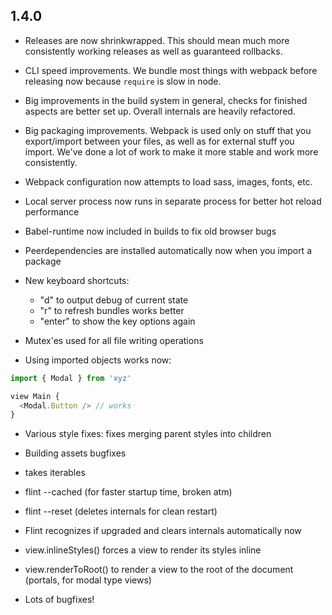 ## 1.4.0

- Releases are now shrinkwrapped. This should mean much more consistently working releases as well as
  guaranteed rollbacks.

- CLI speed improvements. We bundle most things with webpack before releasing now because `require`
  is slow in node.

- Big improvements in the build system in general, checks for finished aspects are better set up.
  Overall internals are heavily refactored.

- Big packaging improvements. Webpack is used only on stuff that you export/import between your files,
  as well as for external stuff you import. We've done a lot of work to make it more stable and work
  more consistently.

- Webpack configuration now attempts to load sass, images, fonts, etc.

- Local server process now runs in separate process for better hot reload performance

- Babel-runtime now included in builds to fix old browser bugs

- Peerdependencies are installed automatically now when you import a package

- New keyboard shortcuts:
  - "d" to output debug of current state
  - "r" to refresh bundles works better
  - "enter" to show the key options again

- Mutex'es used for all file writing operations

- Using imported objects works now:

```js
import { Modal } from 'xyz'

view Main {
  <Modal.Button /> // works
}
```

- Various style fixes: fixes merging parent styles into children

- Building assets bugfixes

- <tag repeat={} /> takes iterables

- flint --cached (for faster startup time, broken atm)

- flint --reset (deletes internals for clean restart)

- Flint recognizes if upgraded and clears internals automatically now

- view.inlineStyles() forces a view to render its styles inline

- view.renderToRoot() to render a view to the root of the document (portals, for modal type views)

- Lots of bugfixes!